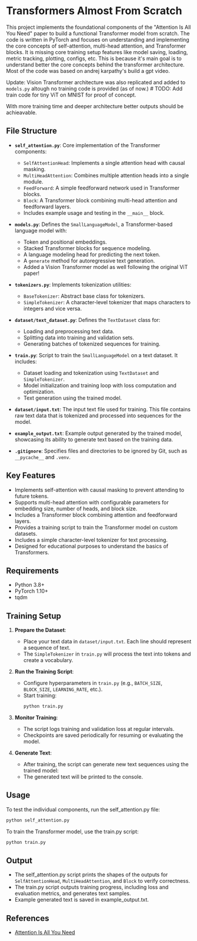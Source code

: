 # Transformers Almost From Scratch

This project implements the foundational components of the "Attention Is All You Need" paper to build a functional Transformer model from scratch. The code is written in PyTorch and focuses on understanding and implementing the core concepts of self-attention, multi-head attention, and Transformer blocks. It is missing core training setup features like model saving, loading, metric tracking, plotting, configs, etc. This is because it's main goal is to understand better the core concepts behind the transformer architecture. Most of the code was based on andrej karpathy's build a gpt video. 

Update: Vision Transformer architecture was also replicated and added to `models.py` altough no training code is provided (as of now.) # TODO: Add train code for tiny ViT on MNIST for proof of concept.

With more training time and deeper architecture better outputs should be achieavable. 

## File Structure

- **`self_attention.py`**: Core implementation of the Transformer components:
  - `SelfAttentionHead`: Implements a single attention head with causal masking.
  - `MultiHeadAttention`: Combines multiple attention heads into a single module.
  - `FeedForward`: A simple feedforward network used in Transformer blocks.
  - `Block`: A Transformer block combining multi-head attention and feedforward layers.
  - Includes example usage and testing in the `__main__` block.

- **`models.py`**: Defines the `SmallLanguageModel`, a Transformer-based language model with:
  - Token and positional embeddings.
  - Stacked Transformer blocks for sequence modeling.
  - A language modeling head for predicting the next token.
  - A `generate` method for autoregressive text generation.
  - Added a Vision Transformer model as well following the original ViT paper! 

- **`tokenizers.py`**: Implements tokenization utilities:
  - `BaseTokenizer`: Abstract base class for tokenizers.
  - `SimpleTokenizer`: A character-level tokenizer that maps characters to integers and vice versa.

- **`dataset/text_dataset.py`**: Defines the `TextDataset` class for:
  - Loading and preprocessing text data.
  - Splitting data into training and validation sets.
  - Generating batches of tokenized sequences for training.

- **`train.py`**: Script to train the `SmallLanguageModel` on a text dataset. It includes:
  - Dataset loading and tokenization using `TextDataset` and `SimpleTokenizer`.
  - Model initialization and training loop with loss computation and optimization.
  - Text generation using the trained model.

- **`dataset/input.txt`**: The input text file used for training. This file contains raw text data that is tokenized and processed into sequences for the model.

- **`example_output.txt`**: Example output generated by the trained model, showcasing its ability to generate text based on the training data.

- **`.gitignore`**: Specifies files and directories to be ignored by Git, such as `__pycache__` and `.venv`.

## Key Features

- Implements self-attention with causal masking to prevent attending to future tokens.
- Supports multi-head attention with configurable parameters for embedding size, number of heads, and block size.
- Includes a Transformer block combining attention and feedforward layers.
- Provides a training script to train the Transformer model on custom datasets.
- Includes a simple character-level tokenizer for text processing.
- Designed for educational purposes to understand the basics of Transformers.

## Requirements

- Python 3.8+
- PyTorch 1.10+
- tqdm

## Training Setup

1. **Prepare the Dataset**:
   - Place your text data in `dataset/input.txt`. Each line should represent a sequence of text.
   - The `SimpleTokenizer` in `train.py` will process the text into tokens and create a vocabulary.

2. **Run the Training Script**:
   - Configure hyperparameters in `train.py` (e.g., `BATCH_SIZE`, `BLOCK_SIZE`, `LEARNING_RATE`, etc.).
   - Start training:
     ```bash
     python train.py
     ```

3. **Monitor Training**:
   - The script logs training and validation loss at regular intervals.
   - Checkpoints are saved periodically for resuming or evaluating the model.

4. **Generate Text**:
   - After training, the script can generate new text sequences using the trained model:
   - The generated text will be printed to the console.

## Usage

To test the individual components, run the self_attention.py file:
```bash
python self_attention.py
```

To train the Transformer model, use the train.py script:
```bash
python train.py
```

## Output

- The self_attention.py script prints the shapes of the outputs for `SelfAttentionHead`, `MultiHeadAttention`, and `Block` to verify correctness.
- The train.py script outputs training progress, including loss and evaluation metrics, and generates text samples.
- Example generated text is saved in example_output.txt.

## References

- [Attention Is All You Need](https://arxiv.org/abs/1706.03762)

